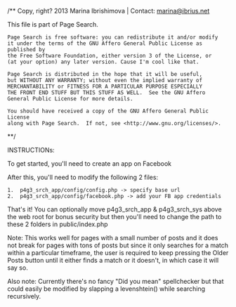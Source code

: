 /**
Copy, right? 2013 Marina Ibrishimova | Contact: marina@ibrius.net

This file is part of Page Search.

    Page Search is free software: you can redistribute it and/or modify
    it under the terms of the GNU Affero General Public License as published by
    the Free Software Foundation, either version 3 of the License, or
    (at your option) any later version. Cause I'm cool like that.

    Page Search is distributed in the hope that it will be useful,
    but WITHOUT ANY WARRANTY; without even the implied warranty of
    MERCHANTABILITY or FITNESS FOR A PARTICULAR PURPOSE ESPECIALLY 
    THE FRONT END STUFF BUT THIS STUFF AS WELL.  See the GNU Affero 
    General Public License for more details.

    You should have received a copy of the GNU Affero General Public License
    along with Page Search.  If not, see <http://www.gnu.org/licenses/>.

**/

INSTRUCTIONs:

To get started, you'll need to create an app on Facebook 

After this, you'll need to modify the following 2 files:

	1.	p4g3_srch_app/config/config.php -> specify base url
	2.	p4g3_srch_app/config/facebook.php -> add your FB app credentials

That's it! You can optionally move p4g3_srch_app & p4g3_srch_sys above the web root for bonus security but then you'll need to change the path to these 2 folders in public/index.php 

Note: This works well for pages with a small number of posts and it does not break for pages with tons of posts but since it only searches for a match within a particular timeframe, the user is required to keep pressing the Older Posts button until it either finds a match or it doesn't, in which case it will say so.   

Also note: Currently there's no fancy "Did you mean" spellchecker but that could easily be modified by slapping a levenshtein() while searching recursively. 

